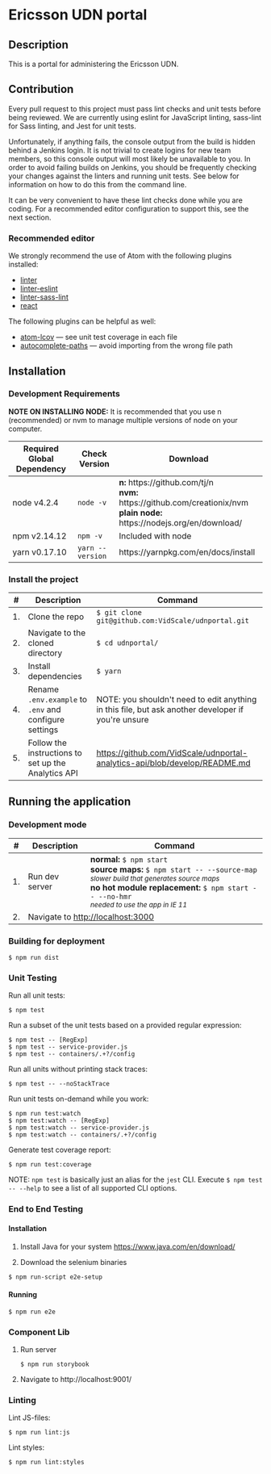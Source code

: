 # Ericsson UDN portal


## Description

This is a portal for administering the Ericsson UDN.

## Contribution

Every pull request to this project must pass lint checks and unit tests before being reviewed. We are currently using eslint for JavaScript linting, sass-lint for Sass linting, and Jest for unit tests.

Unfortunately, if anything fails, the console output from the build is hidden behind a Jenkins login. It is not trivial to create logins for new team members, so this console output will most likely be unavailable to you. In order to avoid failing builds on Jenkins, you should be frequently checking your changes against the linters and running unit tests. See below for information on how to do this from the command line.

It can be very convenient to have these lint checks done while you are coding. For a recommended editor configuration to support this, see the next section.

### Recommended editor

We strongly recommend the use of Atom with the following plugins installed:
- [linter]
- [linter-eslint]
- [linter-sass-lint]
- [react]

The following plugins can be helpful as well:

- [atom-lcov] &mdash; see unit test coverage in each file
- [autocomplete-paths] &mdash; avoid importing from the wrong file path

## Installation

### Development Requirements

**NOTE ON INSTALLING NODE:** It is recommended that you use n (recommended) or nvm to manage multiple versions of node on your computer.

<table>
  <thead>
    <tr>
      <th>Required Global Dependency</th>
      <th>Check Version</th>
      <th>Download</th>
    </tr>
  </thead>
  <tbody>
    <tr>
      <td>node v4.2.4</td>
      <td><code>node -v</code></td>
      <td>
        <strong>n:</strong> https://github.com/tj/n
        <br>
        <strong>nvm:</strong> https://github.com/creationix/nvm
        <br>
        <strong>plain node:</strong> https://nodejs.org/en/download/
      </td>
    </tr>
    <tr>
      <td>npm v2.14.12</td>
      <td><code>npm -v</code></td>
      <td>Included with node</td>
    </tr>
    <tr>
      <td>yarn v0.17.10</td>
      <td><code>yarn --version</code></td>
      <td>https://yarnpkg.com/en/docs/install</td>
    </tr>
  </tbody>
</table>

### Install the project
<table>
  <thead>
    <tr>
      <th>#</th>
      <th>Description</th>
      <th>Command</th>
    </tr>
  </thead>
  <tbody>
    <tr>
      <td>1.</td>
      <td>Clone the repo</td>
      <td><code>$ git clone git@github.com:VidScale/udnportal.git</code></td>
    </tr>
    <tr>
      <td>2.</td>
      <td>Navigate to the cloned directory</td>
      <td><code>$ cd udnportal/</code></td>
    </tr>
    <tr>
      <td>3.</td>
      <td>Install dependencies</td>
      <td><code>$ yarn</code></td>
    </tr>
    <tr>
      <td>4.</td>
      <td>Rename <code>.env.example</code> to <code>.env</code> and configure settings</td>
      <td>NOTE: you shouldn't need to edit anything in this file, but ask another developer if you're unsure</td>
    </tr>
    <tr>
      <td>5.</td>
      <td>Follow the instructions to set up the Analytics API</td>
      <td><a href="https://github.com/VidScale/udnportal-analytics-api/blob/develop/README.md">https://github.com/VidScale/udnportal-analytics-api/blob/develop/README.md</a></td>
    </tr>
  </tbody>
</table>

## Running the application

### Development mode
<table>
  <thead>
    <tr>
      <th>#</th>
      <th>Description</th>
      <th>Command</th>
    </tr>
  </thead>
  <tbody>
    <tr>
      <td>1.</td>
      <td>Run dev server</td>
      <td>
        <strong>normal:</strong> <code>$ npm start</code>
        <br>
        <strong>source maps:</strong> <code>$ npm start -- --source-map</code>
        <br>
        <small><em>slower build that generates source maps</em></small>
        <br>
        <strong>no hot module replacement:</strong> <code>$ npm start -- --no-hmr</code>
        <br>
        <small><em>needed to use the app in IE 11</em></small>
      </td>
    </tr>
    <tr>
      <td>2.</td>
      <td colspan="2">Navigate to <a href="http://localhost:3000">http://localhost:3000</a></td>
    </tr>
  </tbody>
</table>


### Building for deployment

```shell
$ npm run dist
```

### Unit Testing
Run all unit tests:

```shell
$ npm test
```

Run a subset of the unit tests based on a provided regular expression:

```shell
$ npm test -- [RegExp]
$ npm test -- service-provider.js
$ npm test -- containers/.+?/config
```

Run all units without printing stack traces:

```shell
$ npm test -- --noStackTrace
```

Run unit tests on-demand while you work:

```shell
$ npm run test:watch
$ npm test:watch -- [RegExp]
$ npm test:watch -- service-provider.js
$ npm test:watch -- containers/.+?/config
```

Generate test coverage report:

```shell
$ npm run test:coverage
```

NOTE: `npm test` is basically just an alias for the `jest` CLI. Execute `$ npm test -- --help` to see a list of all supported CLI options.

### End to End Testing

#### Installation

1. Install Java for your system https://www.java.com/en/download/

2. Download the selenium binaries
```shell
$ npm run-script e2e-setup
```

#### Running
```shell
$ npm run e2e
```

### Component Lib
1. Run server
   ```shell
   $ npm run storybook
   ```

2. Navigate to http://localhost:9001/

### Linting
Lint JS-files:
```shell
$ npm run lint:js
```

Lint styles:
```shell
$ npm run lint:styles
```

 [linter]: https://atom.io/packages/linter
 [linter-eslint]: https://atom.io/packages/linter-eslint
 [linter-sass-lint]: https://atom.io/packages/linter-sass-lint
 [react]: https://atom.io/packages/react
 [atom-lcov]: https://atom.io/packages/atom-lcov
 [autocomplete-paths]: https://atom.io/packages/autocomplete-paths
